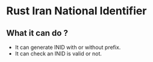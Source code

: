 # Rust Iran National Identifier

## What it can do ?
- It can generate INID with or without prefix.
- It can check an INID is valid or not.